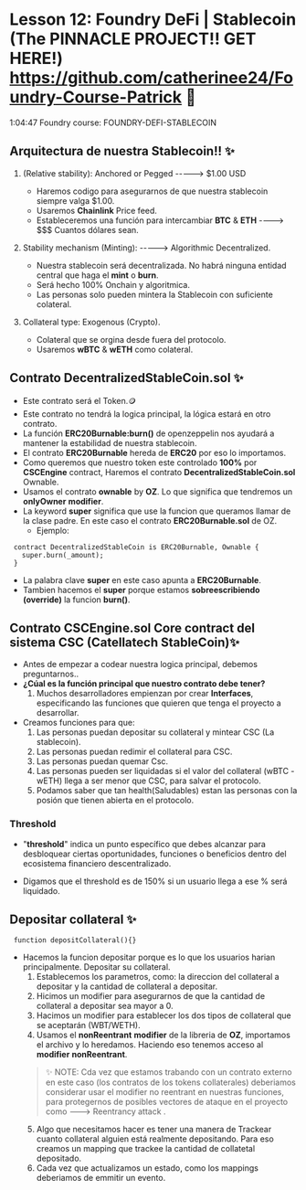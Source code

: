 # Lesson 12: Foundry DeFi | Stablecoin (The PINNACLE PROJECT!! GET HERE!) https://github.com/catherinee24/Foundry-Course-Patrick 🤩

1:04:47 
Foundry course: FOUNDRY-DEFI-STABLECOIN

## Arquitectura de nuestra Stablecoin!! ✨

1. (Relative stability): Anchored or Pegged -----> $1.00 USD

   - Haremos codigo para asegurarnos de que nuestra stablecoin siempre valga $1.00.
   - Usaremos **Chainlink** Price feed.
   - Estableceremos una función para intercambiar **BTC** & **ETH** ----> $$$ Cuantos dólares sean.

2. Stability mechanism (Minting): -----> Algorithmic Decentralized.

   - Nuestra stablecoin será decentralizada. No habrá ninguna entidad central que haga el **mint** o **burn**.
   - Será hecho 100% Onchain y algoritmica.
   - Las personas solo pueden mintera la Stablecoin con suficiente colateral.

3. Collateral type: Exogenous (Crypto).
   - Colateral que se orgina desde fuera del protocolo.
   - Usaremos **wBTC** & **wETH** como colateral.

## Contrato DecentralizedStableCoin.sol ✨

- Este contrato será el Token.🪙
- Este contrato no tendrá la logica principal, la lógica estará en otro contrato.
- La función **ERC20Burnable:burn()** de openzeppelin nos ayudará a mantener la estabilidad de nuestra stablecoin.
- El contrato **ERC20Burnable** hereda de **ERC20** por eso lo importamos.
- Como queremos que nuestro token este controlado **100%** por **CSCEngine** contract, Haremos el contrato **DecentralizedStableCoin.sol** Ownable.
- Usamos el contrato **ownable** by **OZ**. Lo que significa que tendremos un **onlyOwner** **modifier**.
- La keyword **super** significa que use la funcion que queramos llamar de la clase padre. En este caso el contrato **ERC20Burnable.sol** de OZ.
   - Ejemplo:
```solidity
 contract DecentralizedStableCoin is ERC20Burnable, Ownable {
   super.burn(_amount);
 }
```
   - La palabra clave **super** en este caso apunta a **ERC20Burnable**.
- Tambien hacemos el **super** porque estamos **sobreescribiendo (override)** la funcion **burn()**.

## Contrato CSCEngine.sol Core contract del sistema CSC (Catellatech StableCoin)✨
- Antes de empezar a codear nuestra logica principal, debemos preguntarnos.. 
- **¿Cúal es la función principal que nuestro contrato debe tener?**
  1. Muchos desarrolladores empienzan por crear **Interfaces**, especificando las funciones que quieren que tenga el proyecto a desarrollar.
- Creamos funciones para que:
  1. Las personas puedan depositar su collateral y mintear CSC (La stablecoin).
  2. Las personas puedan redimir el collateral para CSC.
  3. Las personas puedan quemar Csc.
  4. Las personas pueden ser liquidadas si el valor del collateral (wBTC - wETH) llega a ser menor que CSC, para salvar el protocolo. 
  5. Podamos saber que tan health(Saludables) estan las personas con la posión que tienen abierta en el protocolo.
### Threshold
- "**threshold**" indica un punto específico que debes alcanzar para desbloquear ciertas oportunidades, funciones o beneficios dentro del ecosistema financiero descentralizado.

- Digamos que el threshold es de 150% si un usuario llega a ese % será liquidado.

## Depositar collateral ✨
```soilidty
 function depositCollateral(){}
```
- Hacemos la funcion depositar porque es lo que los usuarios harian principalmente. Depositar su collateral.
   1. Establecemos los parametros, como: la direccion del collateral a depositar y la cantidad de collateral a depositar.
   2. Hicimos un modifier para asegurarnos de que la cantidad de collateral a depositar sea mayor a 0.
   3. Hacimos un modifier para establecer los dos tipos de collateral que se aceptarán (WBT/WETH).
   4. Usamos el **nonReentrant** **modifier** de la libreria de **OZ**, importamos el archivo y lo heredamos. Haciendo eso tenemos acceso al **modifier** **nonReentrant**.
   > ✨ NOTE: Cda vez que estamos trabando con un contrato externo en este caso (los contratos de los tokens collaterales) deberiamos considerar usar el modifier no reentrant en nuestras funciones, para protegernos de posibles vectores de ataque en el proyecto como ---> Reentrancy attack .
   5. Algo que necesitamos hacer es tener una manera de Trackear cuanto collateral alguien está realmente depositando. Para eso creamos un mapping que trackee la cantidad de collatetal depositado.
   6. Cada vez que actualizamos un estado, como los mappings deberiamos de emmitir un evento.

